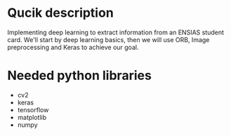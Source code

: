 <h1>Qucik description</h1>

Implementing deep learning to extract information from an ENSIAS student card.
We'll start by deep learning basics, then we will use ORB, Image preprocessing and Keras to achieve our goal.

<h1>Needed python libraries</h1>
<ul>
<li>cv2</li>
<li>keras</li>
<li>tensorflow</li>
<li>matplotlib</li>
<li>numpy</li>
</ul>
